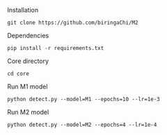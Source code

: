 Installation
```
git clone https://github.com/biringaChi/M2
```

Dependencies
```
pip install -r requirements.txt
```

Core directory
```
cd core
```

Run M1 model
```
python detect.py --model=M1 --epochs=10 --lr=1e-3
```

Run M2 model
```
python detect.py --model=M2 --epochs=4 --lr=1e-4
```
